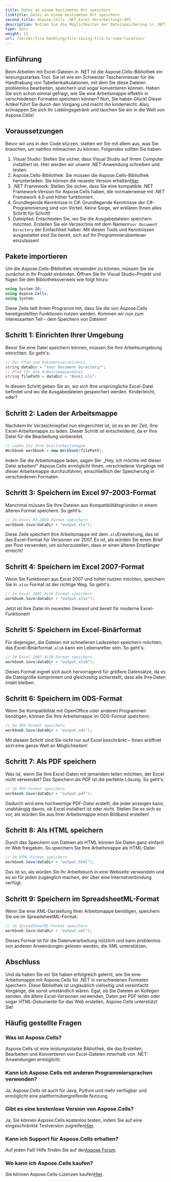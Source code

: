 ```yaml
---
title: Datei an einem bestimmten Ort speichern
linktitle: Datei an einem bestimmten Ort speichern
second_title: Aspose.Cells .NET Excel-Verarbeitungs-API
description: Nutzen Sie die Möglichkeiten der Dateispeicherung in .NET mit Aspose.Cells. Lernen Sie, Excel-Dateien mühelos in mehreren Formaten zu speichern.
type: docs
weight: 11
url: /de/net/file-handling/file-saving-file-to-some-location/
---
```

## Einführung
Beim Arbeiten mit Excel-Dateien in .NET ist die Aspose.Cells-Bibliothek ein leistungsstarkes Tool. Sie ist wie ein Schweizer Taschenmesser für die Handhabung von Tabellenkalkulationen, mit dem Sie diese Dateien problemlos bearbeiten, speichern und sogar konvertieren können. Haben Sie sich schon einmal gefragt, wie Sie eine Arbeitsmappe effektiv in verschiedenen Formaten speichern können? Nun, Sie haben Glück! Dieser Artikel führt Sie durch den Vorgang und macht ihn kinderleicht. Also, schnappen Sie sich Ihr Lieblingsgetränk und tauchen Sie ein in die Welt von Aspose.Cells!
## Voraussetzungen
Bevor wir uns in den Code stürzen, statten wir Sie mit allem aus, was Sie brauchen, um nahtlos mitmachen zu können. Folgendes sollten Sie haben:
1. Visual Studio: Stellen Sie sicher, dass Visual Studio auf Ihrem Computer installiert ist. Hier werden wir unsere .NET-Anwendung schreiben und testen.
2. Aspose.Cells-Bibliothek: Sie müssen die Aspose.Cells-Bibliothek herunterladen. Sie können die neueste Version erhalten[Hier](https://releases.aspose.com/cells/net/).
3. .NET Framework: Stellen Sie sicher, dass Sie eine kompatible .NET Framework-Version für Aspose.Cells haben, die normalerweise mit .NET Framework 4.0 und höher funktioniert.
4. Grundlegende Kenntnisse in C#: Grundlegende Kenntnisse der C#-Programmierung sind von Vorteil. Keine Sorge, wir erklären Ihnen alles Schritt für Schritt!
5.  Dateipfad: Entscheiden Sie, wo Sie die Ausgabedateien speichern möchten. Erstellen Sie ein Verzeichnis mit dem Namen`Your Document Directory` der Einfachheit halber.
Mit diesen Tools und Kenntnissen ausgestattet sind Sie bereit, sich auf Ihr Programmierabenteuer einzulassen!
## Pakete importieren
Um die Aspose.Cells-Bibliothek verwenden zu können, müssen Sie sie zunächst in Ihr Projekt einbinden. Öffnen Sie Ihr Visual Studio-Projekt und fügen Sie den Bibliotheksverweis wie folgt hinzu:
```csharp
using System.IO;
using Aspose.Cells;
using System;
```
Diese Zeile teilt Ihrem Programm mit, dass Sie die von Aspose.Cells bereitgestellten Funktionen nutzen werden. Kommen wir nun zum interessanten Teil – dem Speichern von Dateien!
## Schritt 1: Einrichten Ihrer Umgebung
Bevor Sie eine Datei speichern können, müssen Sie Ihre Arbeitsumgebung einrichten. So geht's:
```csharp
// Der Pfad zum Dokumentverzeichnis.
string dataDir = "Your Document Directory/";
// Pfad für die Arbeitsmappendatei
string filePath = dataDir + "Book1.xls";
```
In diesem Schritt geben Sie an, wo sich Ihre ursprüngliche Excel-Datei befindet und wo die Ausgabedateien gespeichert werden. Kinderleicht, oder?
## Schritt 2: Laden der Arbeitsmappe
Nachdem Ihr Verzeichnispfad nun eingerichtet ist, ist es an der Zeit, Ihre Excel-Arbeitsmappe zu laden. Dieser Schritt ist entscheidend, da er Ihre Datei für die Bearbeitung vorbereitet.
```csharp
// Laden Sie Ihre Quellarbeitsmappe
Workbook workbook = new Workbook(filePath);
```
Indem Sie die Arbeitsmappe laden, sagen Sie: „Hey, ich möchte mit dieser Datei arbeiten!“ Aspose.Cells ermöglicht Ihnen, verschiedene Vorgänge mit dieser Arbeitsmappe durchzuführen, einschließlich der Speicherung in verschiedenen Formaten.
## Schritt 3: Speichern im Excel 97–2003-Format
Manchmal müssen Sie Ihre Dateien aus Kompatibilitätsgründen in einem älteren Format speichern. So geht's:
```csharp
// Im Excel 97–2003-Format speichern
workbook.Save(dataDir + "output.xls");
```
 Diese Zeile speichert Ihre Arbeitsmappe mit dem`.xls`Erweiterung, das ist das Excel-Format für Versionen vor 2007. Es ist, als würden Sie einen Brief per Post versenden, um sicherzustellen, dass er einen älteren Empfänger erreicht!
## Schritt 4: Speichern im Excel 2007-Format
 Wenn Sie Funktionen aus Excel 2007 und höher nutzen möchten, speichern Sie in`.xlsx` Format ist der richtige Weg. So geht's:
```csharp
// Im Excel 2007 XLSX-Format speichern
workbook.Save(dataDir + "output.xlsx");
```
Jetzt ist Ihre Datei im neuesten Gewand und bereit für moderne Excel-Funktionen! 
## Schritt 5: Speichern im Excel-Binärformat
 Für diejenigen, die Dateien mit schnelleren Ladezeiten speichern möchten, das Excel-Binärformat`.xlsb` kann ein Lebensretter sein. So geht's:
```csharp
// Im Excel 2007 XLSB-Format speichern
workbook.Save(dataDir + "output.xlsb");
```
Dieses Format eignet sich auch hervorragend für größere Datensätze, da es die Dateigröße komprimiert und gleichzeitig sicherstellt, dass alle Ihre Daten intakt bleiben. 
## Schritt 6: Speichern im ODS-Format
Wenn Sie Kompatibilität mit OpenOffice oder anderen Programmen benötigen, können Sie Ihre Arbeitsmappe im ODS-Format speichern:
```csharp
// Im ODS-Format speichern
workbook.Save(dataDir + "output.ods");
```
Mit diesem Schritt sind Sie nicht nur auf Excel beschränkt – Ihnen eröffnet sich eine ganze Welt an Möglichkeiten!
## Schritt 7: Als PDF speichern
Was ist, wenn Sie Ihre Excel-Daten mit jemandem teilen möchten, der Excel nicht verwendet? Das Speichern als PDF ist die perfekte Lösung. So geht's:
```csharp
// Im PDF-Format speichern
workbook.Save(dataDir + "output.pdf");
```
Dadurch wird eine hochwertige PDF-Datei erstellt, die jeder anzeigen kann, unabhängig davon, ob Excel installiert ist oder nicht. Stellen Sie es sich so vor, als würden Sie aus Ihrer Arbeitsmappe einen Bildband erstellen!
## Schritt 8: Als HTML speichern
Durch das Speichern von Dateien als HTML können Sie Daten ganz einfach im Web freigeben. So speichern Sie Ihre Arbeitsmappe als HTML-Datei:
```csharp
// Im HTML-Format speichern
workbook.Save(dataDir + "output.html");
```
Das ist so, als würden Sie Ihr Arbeitsbuch in eine Webseite verwandeln und es so für jeden zugänglich machen, der über eine Internetverbindung verfügt.
## Schritt 9: Speichern im SpreadsheetML-Format
Wenn Sie eine XML-Darstellung Ihrer Arbeitsmappe benötigen, speichern Sie sie im SpreadsheetML-Format:
```csharp
// Im SpreadsheetML-Format speichern
workbook.Save(dataDir + "output.xml");
```
Dieses Format ist für die Datenverarbeitung nützlich und kann problemlos von anderen Anwendungen gelesen werden, die XML unterstützen.
## Abschluss
Und da haben Sie es! Sie haben erfolgreich gelernt, wie Sie eine Arbeitsmappe mit Aspose.Cells für .NET in verschiedenen Formaten speichern. Diese Bibliothek ist unglaublich vielseitig und vereinfacht Vorgänge, die sonst umständlich wären. Egal, ob Sie Dateien an Kollegen senden, die ältere Excel-Versionen verwenden, Daten per PDF teilen oder sogar HTML-Dokumente für das Web erstellen, Aspose.Cells unterstützt Sie!
## Häufig gestellte Fragen
### Was ist Aspose.Cells?
Aspose.Cells ist eine leistungsstarke Bibliothek, die das Erstellen, Bearbeiten und Konvertieren von Excel-Dateien innerhalb von .NET-Anwendungen ermöglicht.
### Kann ich Aspose.Cells mit anderen Programmiersprachen verwenden?
Ja, Aspose.Cells ist auch für Java, Python und mehr verfügbar und ermöglicht eine plattformübergreifende Nutzung.
### Gibt es eine kostenlose Version von Aspose.Cells?
 Ja, Sie können Aspose.Cells kostenlos testen, indem Sie auf eine eingeschränkte Testversion zugreifen[Hier](https://releases.aspose.com/).
### Kann ich Support für Aspose.Cells erhalten?
 Auf jeden Fall! Hilfe finden Sie auf der[Aspose Forum](https://forum.aspose.com/c/cells/9).
### Wo kann ich Aspose.Cells kaufen?
 Sie können Aspose.Cells-Lizenzen kaufen[Hier](https://purchase.aspose.com/buy).
